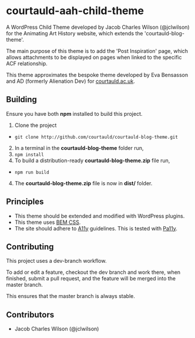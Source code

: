 # courtauld-aah-child-theme

A WordPress Child Theme developed by Jacob Charles Wilson (@jclwilson) for the Animating Art History website, which extends the 'courtauld-blog-theme'.

The main purpose of this theme is to add the 'Post Inspiration' page, which allows attachments to be displayed on pages when linked to the specific ACF relationship.

This theme approximates the bespoke theme developed by Eva Bensasson and AD (formerly Alienation Dev) for [courtauld.ac.uk](http://courtauld.ac.uk).

## Building

Ensure you have both **npm** installed to build this project.

1. Clone the project
  - ``git clone http://github.com/courtauld/courtauld-blog-theme.git``
2. In a terminal in the **courtauld-blog-theme** folder run,
  2. ``npm install``
3. To build a distribution-ready **courtauld-blog-theme.zip** file run,
  - ``npm run build``
4. The **courtauld-blog-theme.zip** file is now in **dist/** folder.

## Principles

* This theme should be extended and modified with WordPress plugins.
* This theme uses [BEM CSS](http://getbem.com/introduction/).
* The site should adhere to [A11y](http://a11y.me/) guidelines. This is tested with [Pa11y](http://pa11y.org/).

## Contributing

This project uses a dev-branch workflow.

To add or edit a feature, checkout the dev branch and work there, when finished, submit a pull request, and the feature will be merged into the master branch.

This ensures that the master branch is always stable.

## Contributors
* Jacob Charles Wilson (@jclwilson)